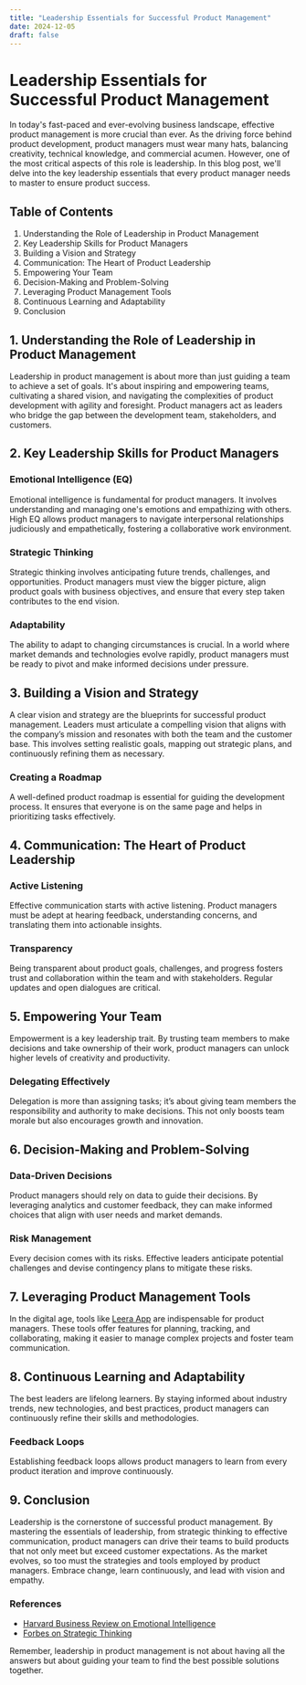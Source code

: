```yaml
---
title: "Leadership Essentials for Successful Product Management"
date: 2024-12-05
draft: false
---
```

# Leadership Essentials for Successful Product Management

In today's fast-paced and ever-evolving business landscape, effective product management is more crucial than ever. As the driving force behind product development, product managers must wear many hats, balancing creativity, technical knowledge, and commercial acumen. However, one of the most critical aspects of this role is leadership. In this blog post, we'll delve into the key leadership essentials that every product manager needs to master to ensure product success.

## Table of Contents

1. Understanding the Role of Leadership in Product Management
2. Key Leadership Skills for Product Managers
3. Building a Vision and Strategy
4. Communication: The Heart of Product Leadership
5. Empowering Your Team
6. Decision-Making and Problem-Solving
7. Leveraging Product Management Tools
8. Continuous Learning and Adaptability
9. Conclusion

## 1. Understanding the Role of Leadership in Product Management

Leadership in product management is about more than just guiding a team to achieve a set of goals. It's about inspiring and empowering teams, cultivating a shared vision, and navigating the complexities of product development with agility and foresight. Product managers act as leaders who bridge the gap between the development team, stakeholders, and customers.

## 2. Key Leadership Skills for Product Managers

### Emotional Intelligence (EQ)

Emotional intelligence is fundamental for product managers. It involves understanding and managing one's emotions and empathizing with others. High EQ allows product managers to navigate interpersonal relationships judiciously and empathetically, fostering a collaborative work environment.

### Strategic Thinking

Strategic thinking involves anticipating future trends, challenges, and opportunities. Product managers must view the bigger picture, align product goals with business objectives, and ensure that every step taken contributes to the end vision.

### Adaptability

The ability to adapt to changing circumstances is crucial. In a world where market demands and technologies evolve rapidly, product managers must be ready to pivot and make informed decisions under pressure.

## 3. Building a Vision and Strategy

A clear vision and strategy are the blueprints for successful product management. Leaders must articulate a compelling vision that aligns with the company’s mission and resonates with both the team and the customer base. This involves setting realistic goals, mapping out strategic plans, and continuously refining them as necessary.

### Creating a Roadmap

A well-defined product roadmap is essential for guiding the development process. It ensures that everyone is on the same page and helps in prioritizing tasks effectively.

## 4. Communication: The Heart of Product Leadership

### Active Listening

Effective communication starts with active listening. Product managers must be adept at hearing feedback, understanding concerns, and translating them into actionable insights.

### Transparency

Being transparent about product goals, challenges, and progress fosters trust and collaboration within the team and with stakeholders. Regular updates and open dialogues are critical.

## 5. Empowering Your Team

Empowerment is a key leadership trait. By trusting team members to make decisions and take ownership of their work, product managers can unlock higher levels of creativity and productivity.

### Delegating Effectively

Delegation is more than assigning tasks; it’s about giving team members the responsibility and authority to make decisions. This not only boosts team morale but also encourages growth and innovation.

## 6. Decision-Making and Problem-Solving

### Data-Driven Decisions

Product managers should rely on data to guide their decisions. By leveraging analytics and customer feedback, they can make informed choices that align with user needs and market demands.

### Risk Management

Every decision comes with its risks. Effective leaders anticipate potential challenges and devise contingency plans to mitigate these risks.

## 7. Leveraging Product Management Tools

In the digital age, tools like [Leera App](https://leera.app) are indispensable for product managers. These tools offer features for planning, tracking, and collaborating, making it easier to manage complex projects and foster team communication.

## 8. Continuous Learning and Adaptability

The best leaders are lifelong learners. By staying informed about industry trends, new technologies, and best practices, product managers can continuously refine their skills and methodologies.

### Feedback Loops

Establishing feedback loops allows product managers to learn from every product iteration and improve continuously.

## 9. Conclusion

Leadership is the cornerstone of successful product management. By mastering the essentials of leadership, from strategic thinking to effective communication, product managers can drive their teams to build products that not only meet but exceed customer expectations. As the market evolves, so too must the strategies and tools employed by product managers. Embrace change, learn continuously, and lead with vision and empathy.

### References
- [Harvard Business Review on Emotional Intelligence](https://hbr.org/topic/emotional-intelligence)
- [Forbes on Strategic Thinking](https://www.forbes.com/sites/forbescoachescouncil/)

Remember, leadership in product management is not about having all the answers but about guiding your team to find the best possible solutions together.